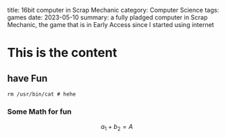 title: 16bit computer in Scrap Mechanic
category: Computer Science
tags: games
date: 2023-05-10
summary: a fully pladged computer in Scrap Mechanic, the game that is in Early Access since I started using internet  

# This is the content 

## have Fun


```{:::bash}
rm /usr/bin/cat # hehe
```

### Some Math for fun
$$a_1 + b_2 = A$$
